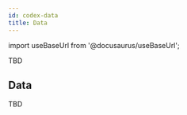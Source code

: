 ```yaml
---
id: codex-data
title: Data
---
```


import useBaseUrl from '@docusaurus/useBaseUrl';

TBD

## Data

TBD